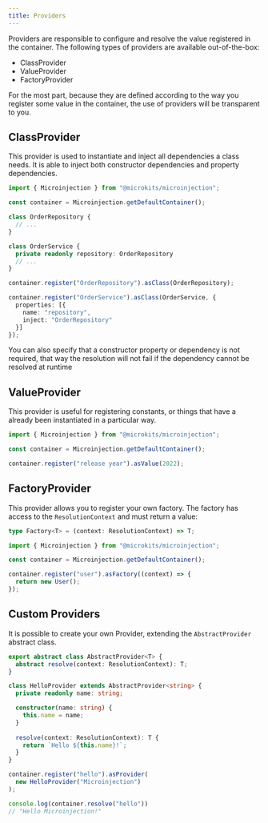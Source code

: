 ```yaml
---
title: Providers
---
```


Providers are responsible to configure and resolve the value registered in the container. The following types of providers are available out-of-the-box:

* ClassProvider
* ValueProvider
* FactoryProvider

For the most part, because they are defined according to the way you register some value in the container, the use of providers will be transparent to you. 

## ClassProvider

This provider is used to instantiate and inject all dependencies a class needs. It is able to inject both constructor dependencies and property dependencies.

```typescript
import { Microinjection } from "@microkits/microinjection";

const container = Microinjection.getDefaultContainer();

class OrderRepository {
  // ...
}

class OrderService { 
  private readonly repository: OrderRepository
  // ...
}

container.register("OrderRepository").asClass(OrderRepository);

container.register("OrderService").asClass(OrderService, {
  properties: [{
    name: "repository",
    inject: "OrderRepository"
  }]
});
```

You can also specify that a constructor property or dependency is not required, that way the resolution will not fail if the dependency cannot be resolved at runtime



## ValueProvider

This provider is useful for registering constants, or things that have a already been instantiated in a particular way.

```typescript
import { Microinjection } from "@microkits/microinjection";

const container = Microinjection.getDefaultContainer();

container.register("release year").asValue(2022);
```

## FactoryProvider

This provider allows you to register your own factory. The factory has access to the `ResolutionContext` and must return a value:

```typescript
type Factory<T> = (context: ResolutionContext) => T;
```

```typescript
import { Microinjection } from "@microkits/microinjection";

const container = Microinjection.getDefaultContainer();

container.register("user").asFactory((context) => {
  return new User();
});
```

## Custom Providers

It is possible to create your own Provider, extending the `AbstractProvider` abstract class.

```typescript
export abstract class AbstractProvider<T> {
  abstract resolve(context: ResolutionContext): T;
}
```

```typescript
class HelloProvider extends AbstractProvider<string> {
  private readonly name: string;

  constructor(name: string) {
    this.name = name;
  }
  
  resolve(context: ResolutionContext): T {
    return `Hello ${this.name}!`;
  }
}

container.register("hello").asProvider(
  new HelloProvider("Microinjection")
);

console.log(container.resolve("hello"))
// "Hello Microinjection!"
```